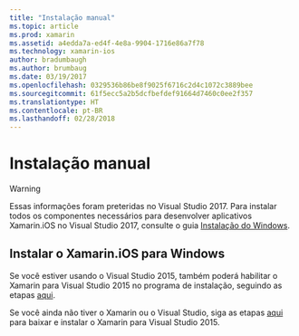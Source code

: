 ```yaml
---
title: "Instalação manual"
ms.topic: article
ms.prod: xamarin
ms.assetid: a4edda7a-ed4f-4e8a-9904-1716e86a7f78
ms.technology: xamarin-ios
author: bradumbaugh
ms.author: brumbaug
ms.date: 03/19/2017
ms.openlocfilehash: 0329536b86be8f9025f6716c2d4c1072c3889bee
ms.sourcegitcommit: 61f5ecc5a2b5dcfbefdef91664d7460c0ee2f357
ms.translationtype: HT
ms.contentlocale: pt-BR
ms.lasthandoff: 02/28/2018
---
```

# <a name="manual-installation"></a>Instalação manual

> [!WARNING]
> Essas informações foram preteridas no Visual Studio 2017. Para instalar todos os componentes necessários para desenvolver aplicativos Xamarin.iOS no Visual Studio 2017, consulte o guia [Instalação do Windows](~/ios/get-started/installation/windows/index.md#windowsinstallation).

## <a name="install-xamarinios-for-windows"></a>Instalar o Xamarin.iOS para Windows

Se você estiver usando o Visual Studio 2015, também poderá habilitar o Xamarin para Visual Studio 2015 no programa de instalação, seguindo as etapas [aqui](https://msdn.microsoft.com/en-us/library/mt488769.aspx#Anchor_4).

Se você ainda não tiver o Xamarin ou o Visual Studio, siga as etapas [aqui](https://msdn.microsoft.com/en-us/library/mt613162.aspx) para baixar e instalar o Xamarin para Visual Studio 2015.
